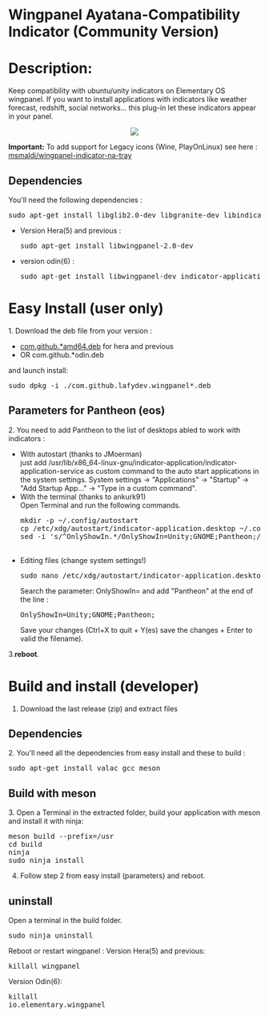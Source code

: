 # Wingpanel Ayatana-Compatibility Indicator (Community Version)

<h1>Description:</h1>
Keep compatibility with ubuntu/unity indicators on Elementary OS wingpanel.
If you want to install applications with indicators like weather forecast, redshift, social networks... this plug-in let these indicators appear in your panel.

<p align="center"><img src="screenshot.png"/> </p>

<b>Important:</b> To add support for Legacy icons (Wine, PlayOnLinux) see here : <a href="https://github.com/msmaldi/wingpanel-indicator-na-tray">msmaldi/wingpanel-indicator-na-tray</a>

<h2>Dependencies</h2>

You'll need the following dependencies :

<pre>sudo apt-get install libglib2.0-dev libgranite-dev libindicator3-dev </pre>

- Version Hera(5) and previous :
  
  <pre>sudo apt-get install libwingpanel-2.0-dev</pre>

- version odin(6) : 
  
  <pre>sudo apt-get install libwingpanel-dev indicator-application</pre>

<h1>Easy Install (user only)</h1>
1. Download the deb file from your version :

- <a href="https://github.com/Lafydev/wingpanel-indicator-ayatana/blob/master/com.github.lafydev.wingpanel-indicator-ayatana_2.0.7_amd64.deb">com.github.*amd64.deb</a> for hera and previous  
- OR <a herf="https://github.com/Lafydev/wingpanel-indicator-ayatana/blob/master/com.github.lafydev.wingpanel-indicator-ayatana_2.0.7_odin.deb">com.github.*odin.deb</a>  

and launch install:<br/>

<pre>sudo dpkg -i ./com.github.lafydev.wingpanel*.deb</pre>

<h2>Parameters for Pantheon (eos)</h2>
2. You need to add Pantheon to the list of desktops abled to work with indicators :<br/>
<ul>
<li>With autostart (thanks to JMoerman) </li>
just add /usr/lib/x86_64-linux-gnu/indicator-application/indicator-application-service as custom command to the auto start applications in the system settings.
System settings -> "Applications" -> "Startup" -> "Add Startup App…" -> "Type in a custom command".
<br/>

<li>With the terminal (thanks to ankurk91) </li>
Open Terminal and run the following commands.
<pre>mkdir -p ~/.config/autostart
cp /etc/xdg/autostart/indicator-application.desktop ~/.config/autostart/
sed -i 's/^OnlyShowIn.*/OnlyShowIn=Unity;GNOME;Pantheon;/' ~/.config/autostart/indicator-application.desktop
</pre><br/>

<li>Editing files (change system settings!)</li>
<pre>sudo nano /etc/xdg/autostart/indicator-application.desktop</pre>
Search the parameter: OnlyShowIn= and add "Pantheon" at the end of the line : 
<pre>OnlyShowIn=Unity;GNOME;Pantheon;</pre>
Save your changes (Ctrl+X to quit + Y(es) save the changes + Enter to valid the filename).<br/>
</ul>

3.<b>reboot</b>.

<h1>Build and install (developer)</h1>

1. Download the last release (zip) and extract files 

<h2>Dependencies</h2>
2. You'll need all the dependencies from easy install and these to build : 
<pre>sudo apt-get install valac gcc meson </pre/>

<h2>Build with meson</h2>
3. Open a Terminal in the extracted folder, build your application with meson and install it with ninja:<br/>

<pre>meson build --prefix=/usr
cd build
ninja
sudo ninja install
</pre>

4. Follow step 2 from easy install (parameters) and reboot.

<h2>uninstall</h2>
Open a terminal in the build folder.
<pre>sudo ninja uninstall</pre>

Reboot or restart wingpanel : 
Version Hera(5) and previous:  <pre>killall wingpanel</pre>
Version Odin(6): <pre>killall io.elementary.wingpanel</pre>
